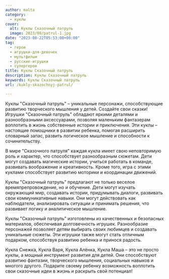 ```yaml
---
author: malta
category:
  - куклы
cover:
  alt: Куклы Сказочный патруль
  image: 2023/08/patrul-1.jpg
date: "2023-08-22T05:53:00+00:00"
tag:
  - герои
  - игрушки-для-девочек
  - мультфильм
  - русские-игрушки
  - супергерои
title: Куклы Сказочный патруль
description: Куклы Сказочный патруль
keywords: Куклы Сказочный патруль
url: /kukly-skazochnyj-patrul/

---
```

Куклы "Сказочный патруль" – уникальные персонажи, способствующие развитию творческого мышления у детей. Создайте свои сказки! Игрушки "Сказочный патруль" обладают яркими деталями и разнообразными аксессуарами, позволяя маленьким фантазерам воплотить в жизнь собственные истории и приключения. Эти куклы – настоящие помощники в развитии ребенка, помогая расширить словарный запас, развить логическое мышление и способности к сочинительству.

В мире "Сказочного патруля" каждая кукла имеет свою неповторимую роль и характер, что способствует разнообразным сюжетам. Дети могут создавать магические истории, учиться работать в команде, развивать воображение и креативность. Кроме того, игра с этими куклами способствует развитию моторики и координации движений.

Куклы "Сказочный патруль" предлагают не только веселое времяпрепровождение, но и обучение. Дети могут изучать окружающий мир, создавать истории, придумывать диалоги, развивать свои коммуникативные навыки. Они могут действовать как наблюдатели, анализировать ситуации и принимать решения, что развивает логику и аналитическое мышление.

Куклы "Сказочный патруль" изготовлены из качественных и безопасных материалов, обеспечивая долговечность игрушек. Разнообразие персонажей позволяет детям выбирать своих любимцев и создавать уникальные сюжеты. Эти игрушки также могут стать отличным подарком, способствуя развитию ребенка и принося радость.

Кукла Снежка, Кукла Варя, Кукла Алёнка, Кукла Маша – это не просто куклы, а мощный инструмент развития для детей. Они способствуют развитию фантазии, творческого мышления, социальных навыков и многого другого. Подарите своему ребенку возможность воплотить свои сказочные идеи в жизнь и раскрыть свой потенциал!

